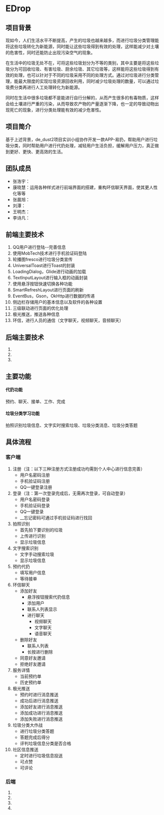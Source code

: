 # EDrop

## 项目背景

​	    现如今，人们生活水平不断提高，产生的垃圾也越来越多，而进行垃圾分类管理能将这些垃圾转化为新能源，同时能让这些垃圾得到有效的处理，这样能减少对土壤的危害性，同时还能防止出现污染空气的现象。

​         在生活中的垃圾无处不在，可将这些垃圾划分为不等的类别，其中主要是将这些垃圾分为可回收垃圾、有害垃圾、厨余垃圾、其它垃圾等，这样能将这些垃圾得到有效的处理，也可以针对于不同的垃圾采用不同的处理方式。通过对垃圾进行分类管理，能最大限度的实现垃圾资源回收利用，同时减少垃圾处理的数量，可以通过垃圾费分类再进行人工处理转化为新能源。

​        同时在生活中很多垃圾都不是能进行自行分解的，从而产生很多的有毒物质，这样会给土壤进行严重的污染，从而导致农产物的产量逐渐下降，也一定的导致动物出现死亡的现象，进行分类处理能有效的减少危害性。

## 项目简介

​       基于上述背景，de_dust2项目实训小组协作开发一款APP-易扔，帮助用户进行垃圾分类，同时帮助用户进行代扔处理，减轻用户生活负担，缓解用户压力，真正做到更好、更快、更高效的生活。



## 团队成员

- 张浩宇：
- 康晓慧：运用各种样式进行前端界面的搭建，重构环信聊天界面，使其更人性化等等
- 张晨旭：
- 刘潭：
- 王明杰：
- 李诗凡：

## 前端主要技术

1. QQ用户进行登陆--完善信息
2. 使用MobTech技术进行手机验证码登陆
3. 轮播图fresco进行垃圾分类宣传
4. UniversalToast进行Toast的封装
5. LoadingDialog，Glide进行动画的加载
6. TextInputLayout进行输入框的动画封装
7. 使用悬浮按钮快速切换各种功能
8. SmartRefreshLayout进行页面的刷新
9. EventBus，Gson，OkHttp进行数据的传递
10. 侧边栏存储用户的基本信息以及软件的各种设置
11. 三级联动进行页面的优化处理
12. 极光推送，推送各种信息
13. 环信，进行人员的通信（文字聊天，视频聊天，音频聊天）

## 后端主要技术

1. 

2. 
3. 

## 主要功能

#### 代扔功能

预约、聊天、接单、工作、完成

#### 垃圾分类学习功能

拍照识别垃圾信息、文字实时搜索垃圾、垃圾分类消息、垃圾分类答题



## 具体流程

### 客户端

1. 注册（注：以下三种注册方式注册成功均需到个人中心进行信息完善）
   - 用户名密码注册
   - 手机验证码注册
   - QQ一键登录注册
2. 登录（注：第一次登录完成后，无需再次登录，可自动登录）
   - 用户名密码登录
   - 手机验证码登录
   - QQ一键登录
   - __忘记密码可通过手机验证码进行找回
3. 拍照识别
   - 首先拍下要识别的垃圾
   - 上传进行识别
   - 显示垃圾信息
4. 文字搜索识别
   - 文字手动搜索垃圾
   - 显示垃圾信息
5. 预约代扔
   - 填写用户信息
   - 等待接单
6. 环信聊天	
   - 添加好友
     - 悬浮按钮搜索代扔信息
     - 添加用户
     - 联系人列表显示
     - 进行聊天
       - 视频聊天
       - 文字聊天
       - 语音聊天
   - 删除好友
     - 联系人列表
     - 长按进行删除
   - 同意好友邀请
   - 拒绝好友邀请
7. 服务详情
   - 当前预约单
   - 历史预约单
8. 极光推送
   - 预约时进行消息推送
   - 成功后进行消息推送
   - 添加好友进行消息推送
   - 添加成功进行消息推送
   - 添加失败进行消息推送
9. 垃圾分类大作战
   - 进行垃圾分类答题
   - 答题完成后得分
   - 评判垃圾信息分类是否合格
10. 社区信息推送
    - 定时进行垃圾信息投送
    - 可点赞
    - 可评论

### 后端

1. 
2.  
3.  
4. 

